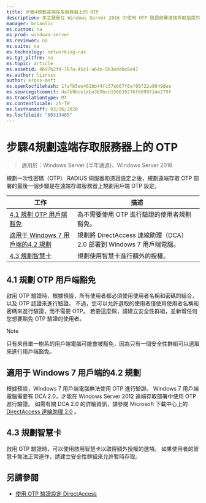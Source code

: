 ```yaml
---
title: 步驟4規劃遠端存取服務器上的 OTP
description: 本主題是在 Windows Server 2016 中使用 OTP 驗證部署遠端存取指南的一部分。
manager: brianlic
ms.custom: na
ms.prod: windows-server
ms.reviewer: na
ms.suite: na
ms.technology: networking-ras
ms.tgt_pltfrm: na
ms.topic: article
ms.assetid: 4b97b2fd-767a-45c1-a64e-5b3edd0c8a47
ms.author: lizross
author: eross-msft
ms.openlocfilehash: 1fafb5ee461bb44fc57e667f8af88f22a9649dae
ms.sourcegitcommit: da7b9bce1eba369bcd156639276f6899714e279f
ms.translationtype: MT
ms.contentlocale: zh-TW
ms.lasthandoff: 03/26/2020
ms.locfileid: "80313485"
---
```

# <a name="step-4-plan-for-otp-on-the-remote-access-server"></a>步驟4規劃遠端存取服務器上的 OTP

>適用於：Windows Server (半年通道)、Windows Server 2016

規劃一次性密碼（OTP） RADIUS 伺服器和憑證設定之後，規劃遠端存取 OTP 部署的最後一個步驟是在遠端存取服務器上規劃用戶端 OTP 設定。  
  
|工作|描述|  
|----|--------|  
|[4.1 規劃 OTP 用戶端豁免](#bkmk_4_1_Exemptions)|為不需要使用 OTP 進行驗證的使用者規劃豁免。|  
|[適用于 Windows 7 用戶端的4.2 規劃](#bkmk_4_2_Win7)|規劃將 DirectAccess 連線助理（DCA）2.0 部署到 Windows 7 用戶端電腦。|  
|[4.3 規劃智慧卡](#BKMK_smartcard)|規劃使用智慧卡進行額外的授權。|  
  
## <a name="41-plan-for-otp-client-exemptions"></a><a name="bkmk_4_1_Exemptions"></a>4.1 規劃 OTP 用戶端豁免  
啟用 OTP 驗證時，根據預設，所有使用者都必須使用使用者名稱和密碼的組合，以及 OTP 認證來進行驗證。 不過，您可以允許選取的使用者僅使用使用者名稱和密碼來進行驗證，而不需要 OTP。 若要這麼做，請建立安全性群組，並新增任何您想要豁免 OTP 驗證的使用者。  
  
> [!NOTE]  
> 只有來自單一樹系的用戶端電腦可能會被豁免，因為只有一個安全性群組可以選取來進行用戶端豁免。  
  
## <a name="42-plan-for-windows-7-clients"></a><a name="bkmk_4_2_Win7"></a>適用于 Windows 7 用戶端的4.2 規劃  
根據預設，Windows 7 用戶端電腦無法使用 OTP 進行驗證。  Windows 7 用戶端電腦需要有 DCA 2.0，才能在 Windows Server 2012 遠端存取部署中使用 OTP 進行驗證。 如需有關 DCA 2.0 的詳細資訊，請參閱 Microsoft 下載中心上的[DirectAccess 連線助理 2.0](https://go.microsoft.com/fwlink/?LinkId=253699) 。  
  
## <a name="43-plan-for-smart-cards"></a><a name="BKMK_smartcard"></a>4.3 規劃智慧卡  
啟用 OTP 驗證時，可以使用啟用智慧卡以取得額外授權的選項。 如果使用者的智慧卡無法正常運作，請建立安全性群組來允許暫時存取。  
  
## <a name="see-also"></a><a name="BKMK_Links"></a>另請參閱  
  
-   [使用 OTP 驗證設定 DirectAccess](https://technet.microsoft.com/windows-server-docs/networking/remote-access/ras/otp/deploy-ra-otp)  
  


